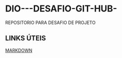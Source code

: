 # DIO---DESAFIO-GIT-HUB-
REPOSITORIO PARA DESAFIO DE PROJETO


## LINKS ÚTEIS
[MARKDOWN](https://www.markdownguide.org/basic-syntax/)
